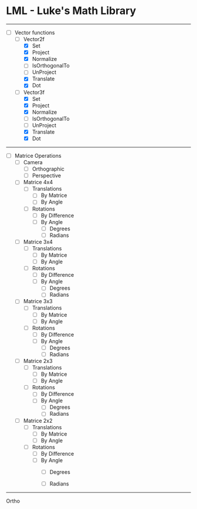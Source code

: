 # LML - Luke's Math Library

---

- [ ] Vector functions
	- [ ] Vector2f
		- [x] Set
		- [x] Project
		- [x] Normalize
		- [ ] IsOrthogonalTo
		- [ ] UnProject
		- [x] Translate
		- [x] Dot
	- [ ] Vector3f
		- [x] Set
		- [x] Project
		- [x] Normalize
		- [ ] IsOrthogonalTo
		- [ ] UnProject
		- [x] Translate
		- [x] Dot

-----
- [ ] Matrice Operations
	- [ ] Camera
		- [ ] Orthographic
		- [ ] Perspective
	- [ ] Matrice 4x4
		- [ ] Translations
			- [ ] By Matrice
			- [ ] By Angle
		- [ ] Rotations
			 - [ ] By Difference
			 - [ ] By Angle
				- [ ] Degrees
				- [ ] Radians
	- [ ] Matrice 3x4
		- [ ] Translations
			- [ ] By Matrice
			- [ ] By Angle
		- [ ] Rotations
			 - [ ] By Difference
			 - [ ] By Angle
				- [ ] Degrees
				- [ ] Radians
	- [ ] Matrice 3x3
		- [ ] Translations
			- [ ] By Matrice
			- [ ] By Angle
		- [ ] Rotations
			 - [ ] By Difference
			 - [ ] By Angle
				- [ ] Degrees
				- [ ] Radians
	- [ ] Matrice 2x3
		- [ ] Translations
			- [ ] By Matrice
			- [ ] By Angle
		- [ ] Rotations
			 - [ ] By Difference
			 - [ ] By Angle
				- [ ] Degrees
				- [ ] Radians
				
	- [ ] Matrice 2x2
		- [ ] Translations
			- [ ] By Matrice
			- [ ] By Angle
		- [ ] Rotations
			 - [ ] By Difference
			 - [ ] By Angle
				- [ ] Degrees
				- [ ] Radians
				
				
------

Ortho
